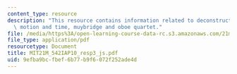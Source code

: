 ```yaml
---
content_type: resource
description: "This resource contains information related to deconstruction\u201D of\
  \ motion and time, muybridge and oboe quartet."
file: /media/https%3A/open-learning-course-data-rc.s3.amazonaws.com/21m-542-interdisciplinary-approaches-to-musical-time-january-iap-2010/9efba9bcfbef6b77b9f6072f252ade4d_MIT21M_542IAP10_resp3_js.pdf
file_type: application/pdf
resourcetype: Document
title: MIT21M_542IAP10_resp3_js.pdf
uid: 9efba9bc-fbef-6b77-b9f6-072f252ade4d
---
```

